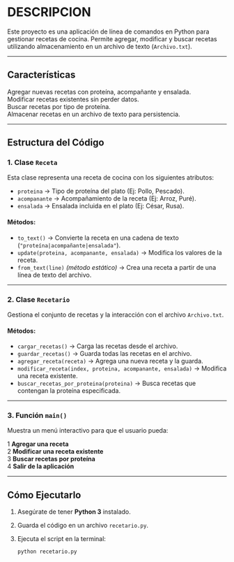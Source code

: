# DESCRIPCION

Este proyecto es una aplicación de línea de comandos en Python para gestionar recetas de cocina. Permite agregar, modificar y buscar recetas utilizando almacenamiento en un archivo de texto (`Archivo.txt`).  

---

##  **Características**  

 Agregar nuevas recetas con proteína, acompañante y ensalada.  
 Modificar recetas existentes sin perder datos.  
 Buscar recetas por tipo de proteína.  
 Almacenar recetas en un archivo de texto para persistencia.  

---

##  **Estructura del Código**  

###  **1. Clase `Receta`**  

Esta clase representa una receta de cocina con los siguientes atributos:  

- `proteina` → Tipo de proteína del plato (Ej: Pollo, Pescado).  
- `acompanante` → Acompañamiento de la receta (Ej: Arroz, Puré).  
- `ensalada` → Ensalada incluida en el plato (Ej: César, Rusa).  

####  **Métodos:**  

- `to_text()` → Convierte la receta en una cadena de texto (`"proteína|acompañante|ensalada"`).  
- `update(proteina, acompanante, ensalada)` → Modifica los valores de la receta.  
- `from_text(line)` *(método estático)* → Crea una receta a partir de una línea de texto del archivo.  

---

###  **2. Clase `Recetario`**  

Gestiona el conjunto de recetas y la interacción con el archivo `Archivo.txt`.  

####  **Métodos:**  

- `cargar_recetas()` → Carga las recetas desde el archivo.  
- `guardar_recetas()` → Guarda todas las recetas en el archivo.  
- `agregar_receta(receta)` → Agrega una nueva receta y la guarda.  
- `modificar_receta(index, proteina, acompanante, ensalada)` → Modifica una receta existente.  
- `buscar_recetas_por_proteina(proteina)` → Busca recetas que contengan la proteína especificada.  

---

###  **3. Función `main()`**  

Muestra un menú interactivo para que el usuario pueda:  

1️ **Agregar una receta**  
2️ **Modificar una receta existente**  
3️ **Buscar recetas por proteína**  
4️ **Salir de la aplicación**  

---

##  **Cómo Ejecutarlo**  

1. Asegúrate de tener **Python 3** instalado.  
2. Guarda el código en un archivo `recetario.py`.  
3. Ejecuta el script en la terminal:  

   ```sh
   python recetario.py
